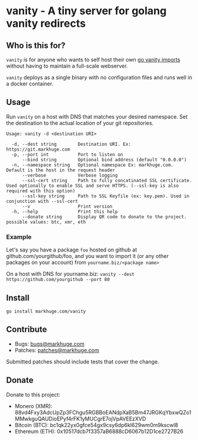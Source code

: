 # vanity - A tiny server for golang vanity redirects

## Who is this for?

`vanity` is for anyone who wants to self host their own 
[go vanity imports](https://pkg.go.dev/cmd/go#hdr-Remote_import_paths) without 
having to maintain a full-scale webserver.

`vanity` deploys as a single binary with no configuration files and runs well 
in a docker container.


## Usage

Run `vanity` on a host with DNS that matches your desired namespace. Set the 
destination to the actual location of your git repositories.


```
Usage: vanity -d <destination URI>

  -d, --dest string        Destination URI. Ex: https://git.markhuge.com
  -p, --port int           Port to listen on
      --bind string        Optional bind address (default "0.0.0.0")
  -n, --namespace string   Optional namespace Ex: markhuge.com. Default is the host in the request header
      --verbose            Verbose logging
      --ssl-cert string    Path to fully concatinated SSL certificate. Used optionally to enable SSL and serve HTTPS. (--ssl-key is also required with this option)
      --ssl-key string     Path to SSL Keyfile (ex: key.pem). Used in conjunction with --ssl-cert
      --v                  Print version
  -h, --help               Print this help
      --donate string      Display QR code to donate to the project. possible values: btc, xmr, eth
```

### Example

Let's say you have a package `foo` hosted on github at github.com/yourgithub/foo,
and you want to import it (or any other packages on your account) from 
`yourname.biz/<package name>`

On a host with DNS for yourname.biz: `vanity --dest https://github.com/yourgithub --port 80`

## Install

`go install markhuge.com/vanity`

## Contribute

- Bugs:		bugs@markhuge.com 
- Patches:	patches@markhuge.com 

Submitted patches should include tests that cover the change.

## Donate

Donate to this project:

- Monero (XMR): 88vd4Fxy3AdcUpZp3FChgu5RGBBoEANdpXaB5Bm47JRGKqYbxwQZo1MMwkguQAUDioEPyf4rFK1yMUCgrE7ojVpAVEEzXVD
- Bitcoin (BTC): bc1qk22yx0gfce54gx9csy6dp6kl629wm0m9kscwl8
- Ethereum (ETH): 0x10517dcb7f3357aB6888cD6067b12D1ce2727B26
